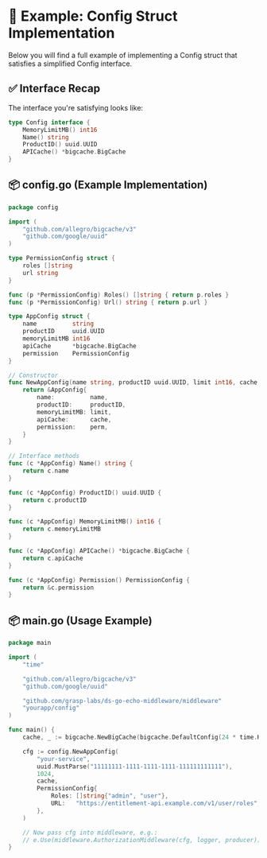 # 🧩 Example: Config Struct Implementation

Below you will find a full example of implementing a Config struct that satisfies
a simplified Config interface.

## ✅ Interface Recap

The interface you're satisfying looks like:

```go
type Config interface {
	MemoryLimitMB() int16
	Name() string
	ProductID() uuid.UUID
	APICache() *bigcache.BigCache
}
```

## 📦 config.go (Example Implementation)

```go
package config

import (
	"github.com/allegro/bigcache/v3"
	"github.com/google/uuid"
)

type PermissionConfig struct {
	roles []string
	url string
}

func (p *PermissionConfig) Roles() []string { return p.roles }
func (p *PermissionConfig) Url() string { return p.url }

type AppConfig struct {
	name          string
	productID     uuid.UUID
	memoryLimitMB int16
	apiCache      *bigcache.BigCache
	permission    PermissionConfig
}

// Constructor
func NewAppConfig(name string, productID uuid.UUID, limit int16, cache *bigcache.BigCache, perm PermissionConfig) *AppConfig {
	return &AppConfig{
		name:          name,
		productID:     productID,
		memoryLimitMB: limit,
		apiCache:      cache,
		permission:    perm,
	}
}

// Interface methods
func (c *AppConfig) Name() string {
	return c.name
}

func (c *AppConfig) ProductID() uuid.UUID {
	return c.productID
}

func (c *AppConfig) MemoryLimitMB() int16 {
	return c.memoryLimitMB
}

func (c *AppConfig) APICache() *bigcache.BigCache {
	return c.apiCache
}

func (c *AppConfig) Permission() PermissionConfig {
	return &c.permission
}
```

## 📦 main.go (Usage Example)

```go
package main

import (
	"time"

	"github.com/allegro/bigcache/v3"
	"github.com/google/uuid"

	"github.com/grasp-labs/ds-go-echo-middleware/middleware"
	"yourapp/config"
)

func main() {
	cache, _ := bigcache.NewBigCache(bigcache.DefaultConfig(24 * time.Hour))

	cfg := config.NewAppConfig(
		"your-service",
		uuid.MustParse("11111111-1111-1111-1111-111111111111"),
		1024,
		cache,
		PermissionConfig{
			Roles: []string{"admin", "user"},
			URL:   "https://entitlement-api.example.com/v1/user/roles",
		},
	)

	// Now pass cfg into middleware, e.g.:
	// e.Use(middleware.AuthorizationMiddleware(cfg, logger, producer))
}
```